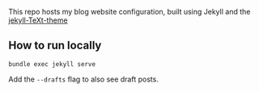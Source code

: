 This repo hosts my blog website configuration, built using Jekyll and the [jekyll-TeXt-theme](https://github.com/kitian616/jekyll-TeXt-theme)

## How to run locally

```
bundle exec jekyll serve
```

Add the `--drafts` flag to also see draft posts.

